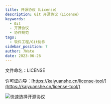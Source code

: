 ```yaml
---
title: 开源协议（License）
description: Git 开源协议（License）
keywords:
  - Git
  - 开源协议
  - 协作规范
tags:
  - 软件工程/Git协作
sidebar_position: 7
author: 7Wate
date: 2023-06-26
---
```


文件命名：LICENSE

许可证向导：[https://kaiyuanshe.cn/license-tool/](https://kaiyuanshe.cn/license-tool/)

![快速选择开源协议](https://static.7wate.com/img/2020/07/02/fe11588b073bf.png)
